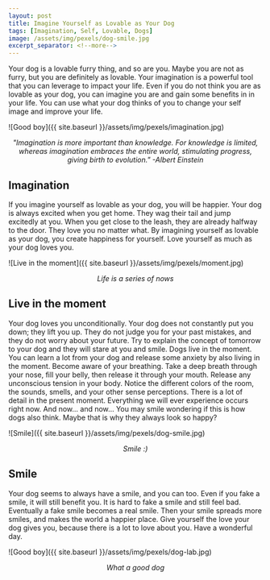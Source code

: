 ```yaml
---
layout: post
title: Imagine Yourself as Lovable as Your Dog
tags: [Imagination, Self, Lovable, Dogs]
image: /assets/img/pexels/dog-smile.jpg
excerpt_separator: <!--more-->
---
```


Your dog is a lovable furry thing, and so are you. Maybe you are not as furry, but you are definitely as lovable. Your imagination is a powerful tool that you can leverage to impact your life. Even if you do not think you are as lovable as your dog, you can imagine you are and gain some benefits in in your life. You can use what your dog thinks of you to change your self image and improve your life.
<!--more-->

![Good boy]({{ site.baseurl }}/assets/img/pexels/imagination.jpg)
<p align="center"><i>"Imagination is more important than knowledge. For knowledge is limited, whereas imagination embraces the entire world, stimulating progress, giving birth to evolution." -Albert Einstein</i></p>

## Imagination

If you imagine yourself as lovable as your dog, you will be happier. Your dog is always excited when you get home. They wag their tail and jump excitedly at you. When you get close to the leash, they are already halfway to the door.  They love you no matter what. By imagining yourself as lovable as your dog, you create happiness for yourself. Love yourself as much as your dog loves you. 

![Live in the moment]({{ site.baseurl }}/assets/img/pexels/moment.jpg)
<p align="center"><i>Life is a series of nows</i></p>

## Live in the moment

Your dog loves you unconditionally. Your dog does not constantly put you down; they lift you up. They do not judge you for your past mistakes, and they do not worry about your future. Try to explain the concept of tomorrow to your dog and they will stare at you and smile. Dogs live in the moment. You can learn a lot from your dog and release some anxiety by also living in the moment. Become aware of your breathing. Take a deep breath through your nose, fill your belly, then release it through your mouth. Release any unconscious tension in your body. Notice the different colors of the room, the sounds, smells, and your other sense perceptions. There is a lot of detail in the present moment. Everything we will ever experience occurs right now. And now... and now... You may smile wondering if this is how dogs also think. Maybe that is why they always look so happy?

![Smile]({{ site.baseurl }}/assets/img/pexels/dog-smile.jpg)
<p align="center"><i>Smile :)</i></p>

## Smile

Your dog seems to always have a smile, and you can too. Even if you fake a smile, it will still benefit you. It is hard to fake a smile and still feel bad. Eventually a fake smile becomes a real smile. Then your smile spreads more smiles, and makes the world a happier place. Give yourself the love your dog gives you, because there is a lot to love about you. Have a wonderful day.

![Good boy]({{ site.baseurl }}/assets/img/pexels/dog-lab.jpg)
<p align="center"><i>What a good dog</i></p>
